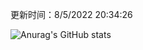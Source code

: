 
  更新时间：8/5/2022 20:34:26
	
  ![Anurag's GitHub stats](https://github-readme-stats.vercel.app/api?username=chendj89&theme=gruvbox&show_icons=true)